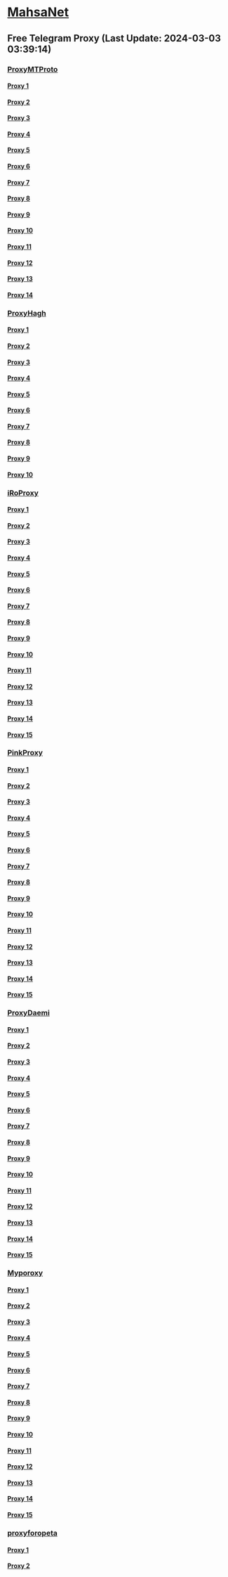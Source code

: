 
# [MahsaNet](https://t.me/mahsa_net)
## Free Telegram Proxy (Last Update: 2024-03-03 03:39:14)
### [ProxyMTProto](https://t.me/ProxyMTProto)
#### [Proxy 1](tg://proxy?server=89.35.131.16&port=8085&secret=FgMBAgABAAH8AwOG4kw63Q%3D%3D)
#### [Proxy 2](tg://proxy?server=89.35.131.17&port=8085&secret=FgMBAgABAAH8AwOG4kw63Q%3D%3D)
#### [Proxy 3](tg://proxy?server=89.35.131.20&port=8085&secret=FgMBAgABAAH8AwOG4kw63Q%3D%3D)
#### [Proxy 4](tg://proxy?server=89.35.131.21&port=8085&secret=FgMBAgABAAH8AwOG4kw63Q%3D%3D)
#### [Proxy 5](tg://proxy?server=89.44.198.164&port=10&secret=FgMBAgABAAH8AwOG4kw63Q%3D%3D)
#### [Proxy 6](tg://proxy?server=now.lets.begin.we.are.here.123.456.789.111.iranhosevernserver.ir.hosting.mihanwebhost.com.hostiran.net.irwebhost.net.ejhost.ir.west.com.bhostingtalk.ir.xlhost.com.gmail.com.google.com.digikala.com.cloudflare.Slow.Fast.com.notthis1.my100yearoldhome.space.&port=443&secret=7gAAAAAAAAAAAAAAAAAAAAB0aGVndWFyZGlhbi5jb20%3D)
#### [Proxy 7](tg://proxy?server=89.35.131.19&port=8085&secret=FgMBAgABAAH8AwOG4kw63Q%3D%3D)
#### [Proxy 8](tg://proxy?server=89.35.131.15&port=8085&secret=FgMBAgABAAH8AwOG4kw63Q%3D%3D)
#### [Proxy 9](tg://proxy?server=cloudflare.com.nokia.com.co.uk.do_yo.want_to.clash_with.this.www.microsoft.com.there_is_no.place_like.localhost.www.bing.com.count_with_me.cyou.net.digikala.com.msn.com.bsi.ir.enamad.ir.now_sudo.again_to_fight.everyone.i_am.the_internet.so-what.sbs.&port=3443&secret=FgMBAgABAAH8AwOG4kw63Q==)
#### [Proxy 10](tg://proxy?server=91.107.228.101&port=4443&secret=FgMBAgABAAH8AwOG4kw63Q%3D%3D)
#### [Proxy 11](tg://proxy?server=138.201.86.252&port=3443&secret=FgMBAgABAAH8AwOG4kw63Q%3D%3D)
#### [Proxy 12](tg://proxy?server=138.201.122.225&port=3443&secret=FgMBAgABAAH8AwOG4kw63Q%3D%3D)
#### [Proxy 13](tg://proxy?server=136.243.154.96&port=3443&secret=FgMBAgABAAH8AwOG4kw63Q%3D%3D)
#### [Proxy 14](tg://proxy?server=178.63.215.186&port=8085&secret=FgMBAgABAAH8AwOG4kw63Q%3D%3D)
### [ProxyHagh](https://t.me/ProxyHagh)
#### [Proxy 1](tg://proxy?server=95.216.61.131&port=8280&secret=FgMBAgABAAH8AwOG4kw63Q%3D%3D)
#### [Proxy 2](tg://proxy?server=95.216.61.135&port=443&secret=ee1603010200010001fc030386e24c3add63646e2e74676a752e6f7267)
#### [Proxy 3](tg://proxy?server=95.216.61.131&port=8280&secret=FgMBAgABAAH8AwOG4kw63Q%3D%3D)
#### [Proxy 4](tg://proxy?server=95.216.61.135&port=443&secret=ee1603010200010001fc030386e24c3add63646e2e74676a752e6f7267)
#### [Proxy 5](tg://proxy?server=95.216.61.131&port=8280&secret=FgMBAgABAAH8AwOG4kw63Q%3D%3D)
#### [Proxy 6](tg://proxy?server=95.216.61.135&port=443&secret=ee1603010200010001fc030386e24c3add63646e2e74676a752e6f7267)
#### [Proxy 7](tg://proxy?server=95.216.61.131&port=8280&secret=FgMBAgABAAH8AwOG4kw63Q%3D%3D)
#### [Proxy 8](tg://proxy?server=95.216.61.135&port=443&secret=ee1603010200010001fc030386e24c3add63646e2e74676a752e6f7267)
#### [Proxy 9](tg://proxy?server=95.216.61.131&port=8280&secret=FgMBAgABAAH8AwOG4kw63Q%3D%3D)
#### [Proxy 10](tg://proxy?server=95.216.61.135&port=443&secret=ee1603010200010001fc030386e24c3add63646e2e74676a752e6f7267)
### [iRoProxy](https://t.me/iRoProxy)
#### [Proxy 1](tg://proxy?server=195.201.246.151&port=250&secret=FgMBAgABAAH8AwOG4kw63Q%3D%3D)
#### [Proxy 2](tg://proxy?server=195.201.163.137&port=250&secret=FgMBAgABAAH8AwOG4kw63Q%3D%3D)
#### [Proxy 3](tg://proxy?server=178.63.67.35&port=250&secret=FgMBAgABAAH8AwOG4kw63Q%3D%3D)
#### [Proxy 4](tg://proxy?server=136.243.132.228&port=6&secret=FgMBAgABAAH8AwOG4kw63Q%3D%3D)
#### [Proxy 5](tg://proxy?server=212.32.229.235&port=250&secret=FgMBAgABAAH8AwOG4kw63Q%3D%3D)
#### [Proxy 6](tg://proxy?server=159.69.62.58&port=250&secret=FgMBAgABAAH8AwOG4kw63Q%3D%3D)
#### [Proxy 7](tg://proxy?server=178.63.89.151&port=250&secret=FgMBAgABAAH8AwOG4kw63Q%3D%3D)
#### [Proxy 8](tg://proxy?server=46.4.78.179&port=250&secret=FgMBAgABAAH8AwOG4kw63Q%3D%3D)
#### [Proxy 9](tg://proxy?server=176.9.39.106&port=6&secret=FgMBAgABAAH8AwOG4kw63Q%3D%3D)
#### [Proxy 10](tg://proxy?server=146.59.158.139&port=250&secret=FgMBAgABAAH8AwOG4kw63Q%3D%3D)
#### [Proxy 11](tg://proxy?server=95.216.42.159&port=250&secret=FgMBAgABAAH8AwOG4kw63Q%3D%3D)
#### [Proxy 12](tg://proxy?server=144.76.224.91&port=250&secret=FgMBAgABAAH8AwOG4kw63Q%3D%3D)
#### [Proxy 13](tg://proxy?server=176.9.238.184&port=250&secret=FgMBAgABAAH8AwOG4kw63Q%3D%3D)
#### [Proxy 14](tg://proxy?server=144.76.83.123&port=250&secret=FgMBAgABAAH8AwOG4kw63Q%3D%3D)
#### [Proxy 15](tg://proxy?server=88.99.51.105&port=250&secret=FgMBAgABAAH8AwOG4kw63Q%3D%3D)
### [PinkProxy](https://t.me/PinkProxy)
#### [Proxy 1](tg://proxy?server=116.202.25.125&port=4045&secret=FgMBAgABAAH8AwOG4kw63Q==)
#### [Proxy 2](tg://proxy?server=116.202.99.201&port=4045&secret=FgMBAgABAAH8AwOG4kw63Q==)
#### [Proxy 3](tg://proxy?server=167.235.197.224&port=4045&secret=FgMBAgABAAH8AwOG4kw63Q==)
#### [Proxy 4](tg://proxy?server=159.69.242.22&port=4045&secret=FgMBAgABAAH8AwOG4kw63Q==)
#### [Proxy 5](tg://proxy?server=128.140.51.109&port=4045&secret=FgMBAgABAAH8AwOG4kw63Q==)
#### [Proxy 6](tg://proxy?server=128.140.57.5&port=4045&secret=FgMBAgABAAH8AwOG4kw63Q%3D%3D)
#### [Proxy 7](tg://proxy?server=195.201.235.32&port=4045&secret=FgMBAgABAAH8AwOG4kw63Q==)
#### [Proxy 8](tg://proxy?server=188.34.165.202&port=4045&secret=FgMBAgABAAH8AwOG4kw63Q==)
#### [Proxy 9](tg://proxy?server=49.13.89.91&port=4045&secret=FgMBAgABAAH8AwOG4kw63Q==)
#### [Proxy 10](tg://proxy?server=94.130.52.180&port=4045&secret=FgMBAgABAAH8AwOG4kw63Q==)
#### [Proxy 11](tg://proxy?server=88.99.103.108&port=4045&secret=FgMBAgABAAH8AwOG4kw63Q==)
#### [Proxy 12](tg://proxy?server=88.99.30.98&port=4045&secret=FgMBAgABAAH8AwOG4kw63Q==)
#### [Proxy 13](tg://proxy?server=162.55.83.221&port=4045&secret=FgMBAgABAAH8AwOG4kw63Q==)
#### [Proxy 14](tg://proxy?server=162.55.89.210&port=4045&secret=FgMBAgABAAH8AwOG4kw63Q==)
#### [Proxy 15](tg://proxy?server=144.76.101.162&port=4045&secret=FgMBAgABAAH8AwOG4kw63Q==)
### [ProxyDaemi](https://t.me/ProxyDaemi)
#### [Proxy 1](tg://proxy?server=89.35.131.15&port=8085&secret=1603010200010001fc030386e24c3add&operation=hamrah)
#### [Proxy 2](tg://proxy?server=62.113.113.14&port=2027&secret=FgMBAgABAAH8AwOG4kw63Q==)
#### [Proxy 3](tg://proxy?server=cloudflare.com.nokia.com.co.uk.do_yo.want_to.clash_with.this.www.microsoft.com.there_is_no.place_like.localhost.www.bing.com.count_with_me.cyou.net.digikala.com.msn.com.bsi.ir.enamad.ir.now_sudo.again_to_fight.everyone.i_am.the_internet.mix-max.sbs.&port=3443&secret=FgMBAgABAAH8AwOG4kw63Q==)
#### [Proxy 4](tg://proxy?server=178.63.173.229&port=8085&secret=FgMBAgABAAH8AwOG4kw63Q%3D%3D)
#### [Proxy 5](tg://proxy?server=116.202.53.120&port=4045&secret=FgMBAgABAAH8AwOG4kw63Q%3D%3D)
#### [Proxy 6](tg://proxy?server=88.99.199.48&port=3443&secret=FgMBAgABAAH8AwOG4kw63Q%3D%3D)
#### [Proxy 7](tg://proxy?server=159.69.186.150&port=4045&secret=FgMBAgABAAH8AwOG4kw63Q==)
#### [Proxy 8](tg://proxy?server=89.35.131.15&port=8085&secret=1603010200010001fc030386e24c3add)
#### [Proxy 9](tg://proxy?server=212.32.229.235&port=250&secret=FgMBAgABAAH8AwOG4kw63Q%3D%3D)
#### [Proxy 10](tg://proxy?server=65.21.207.190&port=8085&secret=FgMBAgABAAH8AwOG4kw63Q%3D%3D)
#### [Proxy 11](tg://proxy?server=89.35.131.8&port=8085&secret=FgMBAgABAAH8AwOG4kw63Q%3D%3D)
#### [Proxy 12](tg://proxy?server=65.21.128.239&port=443&secret=FgMBAgABAAH8AwOG4kw63Q%3D%3D)
#### [Proxy 13](tg://proxy?server=142.132.225.60&port=1403&secret=FgMBAgABAAH8AwOG4kw63Q==)
#### [Proxy 14](tg://proxy?server=80.85.247.69&port=8085&secret=FgMBAgABAAH8AwOG4kw63QtY2RueWVrdGFuZXQuY29tZmFyYWthdi5jb212YW4ubmFqdmEuY29tAAAAAAAAAAAAAAAAAAAAAAAAAAAAAAAA)
#### [Proxy 15](tg://proxy?server=88.198.31.253&port=88&secret=FgMBAgABAAH8AwOG4kw63Q%3D%3D)
### [Myporoxy](https://t.me/Myporoxy)
#### [Proxy 1](tg://proxy?server=cloudflare.com.nokia.com.web.rubika.ir.feranchesko.info&port=3443&secret=FpABAiIBhwH8AwOG42xL3Q==)
#### [Proxy 2](tg://proxy?server=cloudflare.com.nokia.com.web.rubika.ir.doncavert-oslam.info&port=6550&secret=FgMBAgABAAH8AwOG4kw63Q==)
#### [Proxy 3](tg://proxy?server=cloudflare.com.nokia.com.web.rubika.ir.feranchesko.info&port=3443&secret=FpABAiIBhwH8AwOG42xL3Q==)
#### [Proxy 4](tg://proxy?server=cloudflare.com.nokia.com.web.rubika.ir.vockal-back.info&port=8770&secret=FgMBAgABAAH8AwOG4kw63Q==)
#### [Proxy 5](tg://proxy?server=cloudflare.com.nokia.com.web.rubika.ir.bonzelina-roka.info&port=4550&secret=FgMBAgABAAH8AwOG4kw63Q==)
#### [Proxy 6](tg://proxy?server=cloudflare.com.nokia.com.web.rubika.ir.doncavert-oslam.info&port=6550&secret=FgMBAgABAAH8AwOG4kw63Q==)
#### [Proxy 7](tg://proxy?server=cloudflare.com.nokia.com.web.rubika.ir.feranchesko.info&port=3443&secret=FpABAiIBhwH8AwOG42xL3Q==)
#### [Proxy 8](tg://proxy?server=cloudflare.com.nokia.com.web.rubika.ir.vockal-back.info&port=8770&secret=FgMBAgABAAH8AwOG4kw63Q==)
#### [Proxy 9](tg://proxy?server=cloudflare.com.nokia.com.web.rubika.ir.bonzelina-roka.info&port=4550&secret=FgMBAgABAAH8AwOG4kw63Q==)
#### [Proxy 10](tg://proxy?server=cloudflare.com.nokia.com.web.rubika.ir.vockal-back.info&port=8770&secret=FgMBAgABAAH8AwOG4kw63Q==)
#### [Proxy 11](tg://proxy?server=cloudflare.com.nokia.com.web.rubika.ir.feranchesko.info&port=3443&secret=FpABAiIBhwH8AwOG42xL3Q==)
#### [Proxy 12](tg://proxy?server=cloudflare.com.nokia.com.web.rubika.ir.vockal-back.info&port=8770&secret=FgMBAgABAAH8AwOG4kw63Q==)
#### [Proxy 13](tg://proxy?server=cloudflare.com.nokia.com.web.rubika.ir.doncavert-oslam.info&port=6550&secret=FgMBAgABAAH8AwOG4kw63Q==)
#### [Proxy 14](tg://proxy?server=cloudflare.com.nokia.com.web.rubika.ir.maykel-borg.info&port=9060&secret=FgMBAgABAAH8AwOG4kw63Q==)
#### [Proxy 15](tg://proxy?server=cloudflare.com.nokia.com.web.rubika.ir.maykel-borg.info&port=9060&secret=FgMBAgABAAH8AwOG4kw63Q==)
### [proxyforopeta](https://t.me/proxyforopeta)
#### [Proxy 1](tg://proxy?server=157.90.154.166&port=2024&secret=FgMBAgABAAH8AwOG4kw63Q==)
#### [Proxy 2](tg://proxy?server=5.9.231.190&port=8085&secret=FgMBAgABAAH8AwOG4kw63Q==)

    